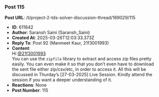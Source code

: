 ### Post 115
**Post URL**: /t/project-2-tds-solver-discussion-thread/169029/115
- **ID**: 611642
- **Author**: Saransh Saini (Saransh_Saini)
- **Created At**: 2025-03-26T12:03:33.373Z
- **Reply To**: Post 92 (Manmeet Kaur, 21f3001993)
- **Content**:  
  Hi <a class="mention" href="/u/21f3001993">@21f3001993</a><br>
You can use the <code>zipfile</code> library to extract and access zip files pretty easily. You can even make it so that you don’t even have to download the sent file either zip/csv/etc, in order to access it. All this will be discussed in Thurday’s [27-03-2025] Live Session. Kindly attend the session if you want a deeper understanding of it.
- **Reactions**: None
- **Post Number**: 115

